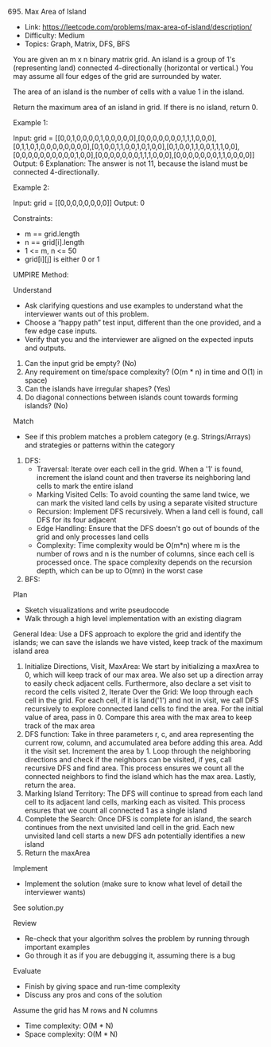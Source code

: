 695. Max Area of Island

- Link: https://leetcode.com/problems/max-area-of-island/description/
- Difficulty: Medium
- Topics: Graph, Matrix, DFS, BFS

You are given an m x n binary matrix grid. An island is a group of 1's (representing land) connected 4-directionally (horizontal or vertical.) You may assume all four edges of the grid are surrounded by water.

The area of an island is the number of cells with a value 1 in the island.

Return the maximum area of an island in grid. If there is no island, return 0.


Example 1:

Input: grid = [[0,0,1,0,0,0,0,1,0,0,0,0,0],[0,0,0,0,0,0,0,1,1,1,0,0,0],[0,1,1,0,1,0,0,0,0,0,0,0,0],[0,1,0,0,1,1,0,0,1,0,1,0,0],[0,1,0,0,1,1,0,0,1,1,1,0,0],[0,0,0,0,0,0,0,0,0,0,1,0,0],[0,0,0,0,0,0,0,1,1,1,0,0,0],[0,0,0,0,0,0,0,1,1,0,0,0,0]]
Output: 6
Explanation: The answer is not 11, because the island must be connected 4-directionally.

Example 2:

Input: grid = [[0,0,0,0,0,0,0,0]]
Output: 0

Constraints:

* m == grid.length
* n == grid[i].length
* 1 <= m, n <= 50
* grid[i][j] is either 0 or 1


UMPIRE Method:

Understand

- Ask clarifying questions and use examples to understand what the interviewer wants out of this problem.
- Choose a “happy path” test input, different than the one provided, and a few edge case inputs.
- Verify that you and the interviewer are aligned on the expected inputs and outputs.

1. Can the input grid be empty? (No)
2. Any requirement on time/space complexity? (O(m * n) in time and O(1) in space)
3. Can the islands have irregular shapes? (Yes)
4. Do diagonal connections between islands count towards forming islands? (No)

Match 

- See if this problem matches a problem category (e.g. Strings/Arrays) and strategies or patterns within the category

1. DFS:
    - Traversal: Iterate over each cell in the grid. When a '1' is found, increment the island count and then traverse its neighboring land cells to mark the entire island
    - Marking Visited Cells: To avoid counting the same land twice, we can mark the visited land cells by using a separate visited structure
    - Recursion: Implement DFS recursively. When a land cell is found, call DFS for its four adjacent
    - Edge Handling: Ensure that the DFS doesn't go out of bounds of the grid and only processes land cells
    - Complexity: Time complexity would be O(m*n) where m is the number of rows and n is the number of columns, since each cell is processed once. The space complexity depends on the recursion depth, which can be up to O(mn) in the worst case
2. BFS: 

Plan 

- Sketch visualizations and write pseudocode
- Walk through a high level implementation with an existing diagram

General Idea: Use a DFS approach to explore the grid and identify the islands; we can save the islands we have visted, keep track of the maximum island area

1. Initialize Directions, Visit, MaxArea: We start by initializing a maxArea to 0, which will keep track of our max area. We also set up a direction array to easily check adjacent cells. Furthermore, also declare a set visit to record the cells visited
2, Iterate Over the Grid: We loop through each cell in the grid. For each cell, if it is land('1') and not in visit, we call DFS recursively to explore connected land cells to find the area. For the initial value of area, pass in 0. Compare this area with the max area to keep track of the max area 
3. DFS function: Take in three parameters r, c, and area representing the current row, column, and accumulated area before adding this area. Add it the visit set. Increment the area by 1. Loop through the neighboring directions and check if the neighbors can be visited, if yes, call recursive DFS and find area. This process ensures we count all the connected neighbors to find the island which has the max area. Lastly, return the area. 
4. Marking Island Territory: The DFS will continue to spread from each land cell to its adjacent land cells, marking each as visited. This process ensures that we count all connected 1 as a single island
5. Complete the Search: Once DFS is complete for an island, the search continues from the next unvisited land cell in the grid. Each new unvisited land cell starts a new DFS adn potentially identifies a new island
6. Return the maxArea

Implement 

- Implement the solution (make sure to know what level of detail the interviewer wants)

See solution.py

Review

- Re-check that your algorithm solves the problem by running through important examples
- Go through it as if you are debugging it, assuming there is a bug

Evaluate 

- Finish by giving space and run-time complexity
- Discuss any pros and cons of the solution

Assume the grid has M rows and N columns
- Time complexity: O(M * N)
- Space complexity: O(M * N)


